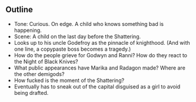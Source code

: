 ## Outline

- Tone: Curious. On edge. A child who knows something bad is happening.
- Scene: A child on the last day before the Shattering.
- Looks up to his uncle Godefroy as the pinnacle of knighthood. (And with one line, a copypaste boss becomes a tragedy.)
- How do the people grieve for Godwyn and Ranni? How do they react to the Night of Black Knives?
- What public appearances have Marika and Radagon made? Where are the other demigods?
- How fucked is the moment of the Shattering?
- Eventually has to sneak out of the capital disguised as a girl to avoid being drafted.